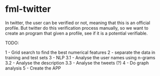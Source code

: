 fml-twitter
===========

In twitter, the user can be verified or not, meaning that this is an official profile. But twitter do this verification process manually, so we want to create an program that given a profile, see if it is a potential verifiable.


TODO:



1 - Grid search to find the best numerical features
2 - separate the data in training and test sets
3 - NLP
	3.1 - Analyse the user names using n-grams
	3.2 - Analyse the description
	3.3 - Analyse the tweets (?)
4 - Do graph analysis
5 - Create the APP

